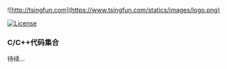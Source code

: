 ![http://tsingfun.com](https://www.tsingfun.com/statics/images/logo.png)

[![License](https://img.shields.io/badge/License-Apache%202.0-blue.svg)](https://opensource.org/licenses/Apache-2.0)
### C/C++代码集合

待续...

